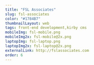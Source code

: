 ```yaml
---
title: "FSL Associates"
slug: fsl-associates
color: "#1784B7"
thumbnailLayout: web
tags: front-end development,kirby cms
mobileImg: fsl-mobile.png
mobileImg2x: fsl-mobile@2x.png
laptopImg: fsl-laptop.png
laptopImg2x: fsl-laptop@2x.png
externalLink: http://fslassociates.com
order: 6
---
```

